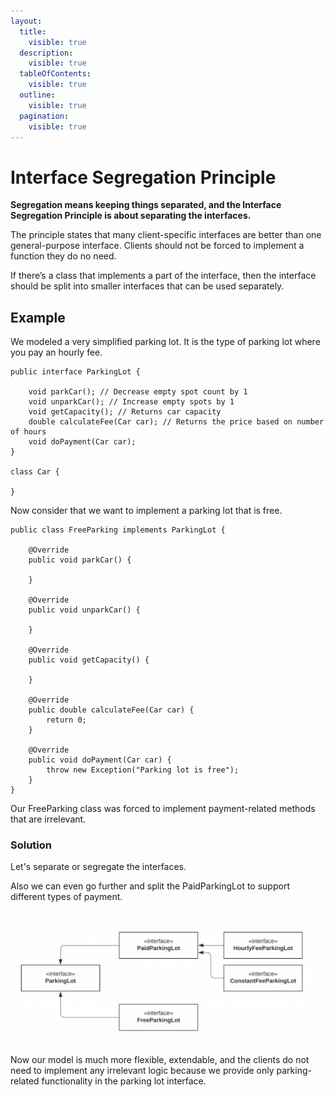 ```yaml
---
layout:
  title:
    visible: true
  description:
    visible: true
  tableOfContents:
    visible: true
  outline:
    visible: true
  pagination:
    visible: true
---
```


# Interface Segregation Principle

**Segregation means keeping things separated, and the Interface Segregation Principle is about separating the interfaces.**

The principle states that many client-specific interfaces are better than one general-purpose interface. Clients should not be forced to implement a function they do no need.

If there’s a class that implements a part of the interface, then the interface should be split into smaller interfaces that can be used separately.

## Example

We modeled a very simplified parking lot. It is the type of parking lot where you pay an hourly fee.

```
public interface ParkingLot {

	void parkCar();	// Decrease empty spot count by 1
	void unparkCar(); // Increase empty spots by 1
	void getCapacity();	// Returns car capacity
	double calculateFee(Car car); // Returns the price based on number of hours
	void doPayment(Car car);
}

class Car {

}
```

Now consider that we want to implement a parking lot that is free.

```
public class FreeParking implements ParkingLot {

	@Override
	public void parkCar() {
		
	}

	@Override
	public void unparkCar() {

	}

	@Override
	public void getCapacity() {

	}

	@Override
	public double calculateFee(Car car) {
		return 0;
	}

	@Override
	public void doPayment(Car car) {
		throw new Exception("Parking lot is free");
	}
}
```

Our FreeParking class was forced to implement payment-related methods that are irrelevant.

### Solution

Let's separate or segregate the interfaces.

Also we can even go further and split the PaidParkingLot to support different types of payment.

![Interface Segregation Principle](../imgs/Interface-Segregation-Principle.png)

Now our model is much more flexible, extendable, and the clients do not need to implement any irrelevant logic because we provide only parking-related functionality in the parking lot interface.
